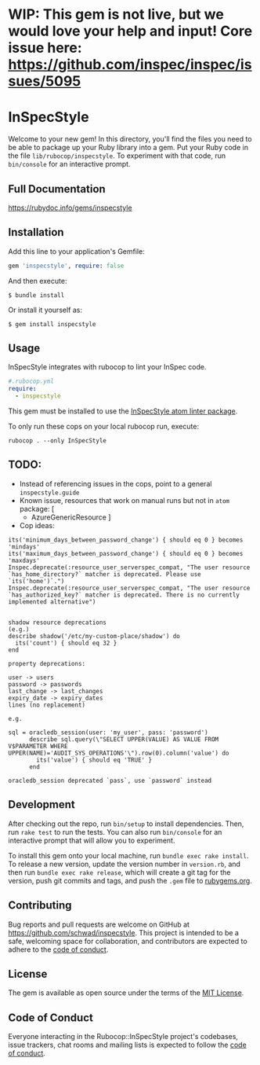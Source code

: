 # WIP: This gem is __not__ live, but we would love your help and input! Core issue here: https://github.com/inspec/inspec/issues/5095


# InSpecStyle

Welcome to your new gem! In this directory, you'll find the files you need to be able to package up your Ruby library into a gem. Put your Ruby code in the file `lib/rubocop/inspecstyle`. To experiment with that code, run `bin/console` for an interactive prompt.

## Full Documentation
https://rubydoc.info/gems/inspecstyle

## Installation

Add this line to your application's Gemfile:

```ruby
gem 'inspecstyle', require: false
```

And then execute:

    $ bundle install

Or install it yourself as:

    $ gem install inspecstyle

## Usage

InSpecStyle integrates with rubocop to lint your InSpec code.

```yaml
#.rubocop.yml
require:
  - inspecstyle
```

This gem must be installed to use the [InSpecStyle atom linter package](https://atom.io/packages/inspecstyle).

To only run these cops on your local rubocop run, execute:

`rubocop . --only InSpecStyle`

## TODO:

- Instead of referencing issues in the cops, point to a general `inspecstyle.guide`
- Known issue, resources that work on manual runs but not in `atom` package: [
  - AzureGenericResource
]
- Cop ideas:
```
its('minimum_days_between_password_change') { should eq 0 } becomes 'mindays'
its('maximum_days_between_password_change') { should eq 0 } becomes 'maxdays'
Inspec.deprecate(:resource_user_serverspec_compat, "The user resource `has_home_directory?` matcher is deprecated. Please use `its('home')`.")
Inspec.deprecate(:resource_user_serverspec_compat, "The user resource `has_authorized_key?` matcher is deprecated. There is no currently implemented alternative")


shadow resource deprecations
(e.g.)
describe shadow('/etc/my-custom-place/shadow') do
  its('count') { should eq 32 }
end

property deprecations:

user -> users
password -> passwords
last_change -> last_changes
expiry_date -> expiry_dates
lines (no replacement)

e.g.

sql = oracledb_session(user: 'my_user', pass: 'password')
      describe sql.query(\"SELECT UPPER(VALUE) AS VALUE FROM V$PARAMETER WHERE UPPER(NAME)='AUDIT_SYS_OPERATIONS'\").row(0).column('value') do
        its('value') { should eq 'TRUE' }
      end

oracledb_session deprecated `pass`, use `password` instead
```

## Development

After checking out the repo, run `bin/setup` to install dependencies. Then, run `rake test` to run the tests. You can also run `bin/console` for an interactive prompt that will allow you to experiment.

To install this gem onto your local machine, run `bundle exec rake install`. To release a new version, update the version number in `version.rb`, and then run `bundle exec rake release`, which will create a git tag for the version, push git commits and tags, and push the `.gem` file to [rubygems.org](https://rubygems.org).

## Contributing

Bug reports and pull requests are welcome on GitHub at https://github.com/schwad/inspecstyle. This project is intended to be a safe, welcoming space for collaboration, and contributors are expected to adhere to the [code of conduct](https://github.com/schwad]/inspecstyle/blob/master/CODE_OF_CONDUCT.md).


## License

The gem is available as open source under the terms of the [MIT License](https://opensource.org/licenses/MIT).

## Code of Conduct

Everyone interacting in the Rubocop::InSpecStyle project's codebases, issue trackers, chat rooms and mailing lists is expected to follow the [code of conduct](https://github.com/schwad/inspecstyle/blob/master/CODE_OF_CONDUCT.md).
